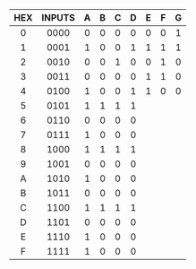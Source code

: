 | **HEX** | **INPUTS** |**A** | **B** | **C** | **D** |**E** | **F** | **G** |
| :-: | :-: | :-: | :-: | :-: | :-: | :-: | :-: | :-: |
| 0 | 0000 | 0 | 0 | 0 | 0 | 0 | 0 | 1 | 
| 1 | 0001 | 1 | 0 | 0 | 1 | 1 | 1 | 1 |
| 2 | 0010 | 0 | 0 | 1 | 0 | 0 | 1 | 0 |
| 3 | 0011 | 0 | 0 | 0 | 0 | 1 | 1 | 0 |
| 4 | 0100 | 1 | 0 | 0 | 1 | 1 | 0 | 0 |
| 5 | 0101 | 1 | 1 | 1 | 1 |
| 6 | 0110 | 0 | 0 | 0 | 0 |
| 7 | 0111 | 1 | 0 | 0 | 0 |
| 8 | 1000 | 1 | 1 | 1 | 1 |
| 9 | 1001 | 0 | 0 | 0 | 0 |
| A | 1010 | 1 | 0 | 0 | 0 |
| B | 1011 | 0 | 0 | 0 | 0 |
| C | 1100 | 1 | 1 | 1 | 1 |
| D | 1101 | 0 | 0 | 0 | 0 |
| E | 1110 | 1 | 0 | 0 | 0 |
| F | 1111 | 1 | 0 | 0 | 0 |
